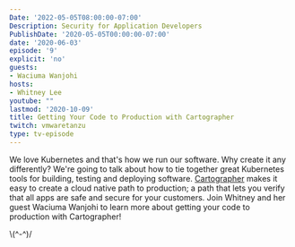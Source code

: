 ```yaml
---
Date: '2022-05-05T08:00:00-07:00'
Description: Security for Application Developers
PublishDate: '2020-05-05T00:00:00-07:00'
date: '2020-06-03'
episode: '9'
explicit: 'no'
guests:
- Waciuma Wanjohi
hosts:
- Whitney Lee
youtube: ""
lastmod: '2020-10-09'
title: Getting Your Code to Production with Cartographer
twitch: vmwaretanzu
type: tv-episode
---
```


We love Kubernetes and that's how we run our software. Why create it any differently? 
We're going to talk about how to tie together great Kubernetes tools for building, 
testing and deploying software. [Cartographer](https://cartographer.sh/) makes it easy to 
create a cloud native path to production; a path that lets you verify that all apps are 
safe and secure for your customers.  Join Whitney and her guest Waciuma Wanjohi to learn 
more about getting your code to production with Cartographer!


\\(^-^)/
